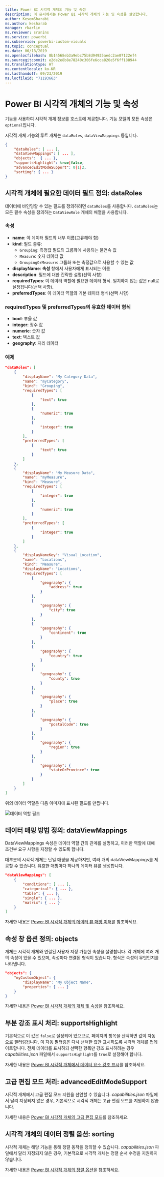 ```yaml
---
title: Power BI 시각적 개체의 기능 및 속성
description: 이 문서에서는 Power BI 시각적 개체의 기능 및 속성을 설명합니다.
author: KesemSharabi
ms.author: kesharab
manager: rkarlin
ms.reviewer: sranins
ms.service: powerbi
ms.subservice: powerbi-custom-visuals
ms.topic: conceptual
ms.date: 06/18/2019
ms.openlocfilehash: 8b14568eb3a9ebc75b8d94935aedc2ae07122ef4
ms.sourcegitcommit: e2de2e8b8e78240c306fe6cca820e5f6ff188944
ms.translationtype: HT
ms.contentlocale: ko-KR
ms.lasthandoff: 09/23/2019
ms.locfileid: "71193663"
---
```

# <a name="capabilities-and-properties-of-power-bi-visuals"></a>Power BI 시각적 개체의 기능 및 속성 

기능을 사용하여 시각적 개체 정보를 호스트에 제공합니다. 기능 모델의 모든 속성은 `optional`입니다.

시각적 개체 기능의 루트 개체는 `dataRoles`, `dataViewMappings` 등입니다.

```json
{
    "dataRoles": [ ... ],
    "dataViewMappings": [ ... ],
    "objects":  { ... },
    "supportsHighlight": true|false,
    "advancedEditModeSupport": 0|1|2,
    "sorting": { ... }
}

```

## <a name="define-the-data-fields-that-your-visual-expects-dataroles"></a>시각적 개체에 필요한 데이터 필드 정의: dataRoles

데이터에 바인딩할 수 있는 필드를 정의하려면 `dataRoles`를 사용합니다. `dataRoles`는 모든 필수 속성을 정의하는 `DataViewRole` 개체의 배열을 사용합니다.

### <a name="properties"></a>속성

* **name**: 이 데이터 필드의 내부 이름(고유해야 함)
* **kind**: 필드 종류:
    * `Grouping`: 측정값 필드의 그룹화에 사용되는 불연속 값
    * `Measure`: 숫자 데이터 값
    * `GroupingOrMeasure`: 그룹화 또는 측정값으로 사용할 수 있는 값
* **displayName**: **속성** 창에서 사용자에게 표시되는 이름
* **description**: 필드에 대한 간략한 설명(선택 사항)
* **requiredTypes**: 이 데이터 역할에 필요한 데이터 형식. 일치하지 않는 값은 null로 설정됩니다(선택 사항).
* **preferredTypes**: 이 데이터 역할의 기본 데이터 형식(선택 사항)

### <a name="valid-data-types-in-requiredtypes-and-preferredtypes"></a>requiredTypes 및 preferredTypes의 유효한 데이터 형식

* **bool**: 부울 값
* **integer**: 정수 값
* **numeric**: 숫자 값
* **text**: 텍스트 값
* **geography**: 지리 데이터

### <a name="example"></a>예제

```json
"dataRoles": [
    {
        "displayName": "My Category Data",
        "name": "myCategory",
        "kind": "Grouping",
        "requiredTypes": [
            {
                "text": true
            },
            {
                "numeric": true
            },
            {
                "integer": true
            }
        ],
        "preferredTypes": [
            {
                "text": true
            }
        ]
    },
    {
        "displayName": "My Measure Data",
        "name": "myMeasure",
        "kind": "Measure",
        "requiredTypes": [
            {
                "integer": true
            },
            {
                "numeric": true
            }
        ],
        "preferredTypes": [
            {
                "integer": true
            }
        ]
    },
    {
        "displayNameKey": "Visual_Location",
        "name": "Locations",
        "kind": "Measure",
        "displayName": "Locations",
        "requiredTypes": [
            {
                "geography": {
                    "address": true
                }
            },
            {
                "geography": {
                    "city": true
                }
            },
            {
                "geography": {
                    "continent": true
                }
            },
            {
                "geography": {
                    "country": true
                }
            },
            {
                "geography": {
                    "county": true
                }
            },
            {
                "geography": {
                    "place": true
                }
            },
            {
                "geography": {
                    "postalCode": true
                }
            },
            {
                "geography": {
                    "region": true
                }
            },
            {
                "geography": {
                    "stateOrProvince": true
                }
            }
        ]
    }
]
```

위의 데이터 역할은 다음 이미지에 표시된 필드를 만듭니다.

![데이터 역할 필드](./media/data-role-display.png)

## <a name="define-how-you-want-the-data-mapped-dataviewmappings"></a>데이터 매핑 방법 정의: dataViewMappings

DataViewMappings 속성은 데이터 역할 간의 관계를 설명하고, 이러한 역할에 대해 조건부 요구 사항을 지정할 수 있도록 합니다.

대부분의 시각적 개체는 단일 매핑을 제공하지만, 여러 개의 dataViewMappings를 제공할 수 있습니다. 유효한 매핑마다 하나의 데이터 뷰를 생성합니다. 

```json
"dataViewMappings": [
    {
        "conditions": [ ... ],
        "categorical": { ... },
        "table": { ... },
        "single": { ... },
        "matrix": { ... }
    }
]
```

자세한 내용은 [Power BI 시각적 개체의 데이터 뷰 매핑 이해](dataview-mappings.md)를 참조하세요.

## <a name="define-property-pane-options-objects"></a>속성 창 옵션 정의: objects

개체는 시각적 개체와 연결된 사용자 지정 가능한 속성을 설명합니다. 각 개체에 여러 개의 속성이 있을 수 있으며, 속성마다 연결된 형식이 있습니다. 형식은 속성이 무엇인지를 나타냅니다. 

```json
"objects": {
    "myCustomObject": {
        "displayName": "My Object Name",
        "properties": { ... }
    }
}
```

자세한 내용은 [Power BI 시각적 개체의 개체 및 속성](objects-properties.md)을 참조하세요.

## <a name="handle-partial-highlighting-supportshighlight"></a>부분 강조 표시 처리: supportsHighlight

기본적으로 이 값은 `false`로 설정되어 있으므로, 페이지의 항목을 선택하면 값이 자동으로 필터링됩니다. 이 자동 필터링은 다시 선택한 값만 표시하도록 시각적 개체를 업데이트합니다. 전체 데이터를 표시하되 선택한 항목만 강조 표시하려는 경우 *capabilities.json* 파일에서 `supportsHighlight`를 `true`로 설정해야 합니다.

자세한 내용은 [Power BI 시각적 개체에서 데이터 요소 강조 표시](highlight.md)를 참조하세요.

## <a name="handle-advanced-edit-mode-advancededitmodesupport"></a>고급 편집 모드 처리: advancedEditModeSupport

시각적 개체에서 고급 편집 모드 지원을 선언할 수 있습니다. *capabilities.json* 파일에서 달리 지정되지 않은 경우, 기본적으로 시각적 개체는 고급 편집 모드를 지원하지 않습니다.

자세한 내용은 [Power BI 시각적 개체의 고급 편집 모드](advanced-edit-mode.md)를 참조하세요.

## <a name="data-sorting-options-for-visual-sorting"></a>시각적 개체의 데이터 정렬 옵션: sorting

시각적 개체는 해당 기능을 통해 정렬 동작을 정의할 수 있습니다. *capabilities.json* 파일에서 달리 지정되지 않은 경우, 기본적으로 시각적 개체는 정렬 순서 수정을 지원하지 않습니다.

자세한 내용은 [Power BI 시각적 개체의 정렬 옵션](sort-options.md)을 참조하세요.
